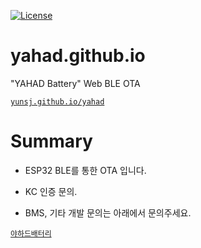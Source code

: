 [![License](https://img.shields.io/badge/license-MIT-blue.svg?style=flat)](https://github.com/yunsj/yunsj.github.io/edit/main/LICENSE)
# yahad.github.io
"YAHAD Battery" Web BLE OTA

[`yunsj.github.io/yahad`](https://yunsj.github.io/yahad)

# Summary

- ESP32 BLE를 통한 OTA 입니다.

- KC 인증 문의.
- BMS, 기타 개발 문의는 아래에서 문의주세요.

[`야하드배터리`](yahad.modoo.at)

